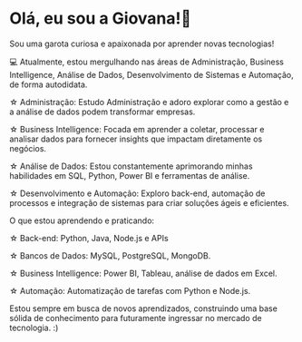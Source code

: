 # Olá, eu sou a Giovana!🌟

Sou uma garota curiosa e apaixonada por aprender novas tecnologias!

💻 Atualmente, estou mergulhando nas áreas de Administração, Business Intelligence, Análise de Dados, Desenvolvimento de Sistemas e Automação, de forma autodidata. 
 
☆ Administração: Estudo Administração e adoro explorar como a gestão e a análise de dados podem transformar empresas.

☆ Business Intelligence: Focada em aprender a coletar, processar e analisar dados para fornecer insights que impactam diretamente os negócios.

☆ Análise de Dados: Estou constantemente aprimorando minhas habilidades em SQL, Python, Power BI e ferramentas de análise.

☆ Desenvolvimento e Automação: Exploro back-end, automação de processos e integração de sistemas para criar soluções ágeis e eficientes.




O que estou aprendendo e praticando:

☆ Back-end: Python, Java, Node.js e APIs 

☆ Bancos de Dados: MySQL, PostgreSQL, MongoDB.

☆ Business Intelligence: Power BI, Tableau, análise de dados em Excel.

☆ Automação: Automatização de tarefas com Python e Node.js. 


Estou sempre em busca de novos aprendizados, construindo uma base sólida de conhecimento para futuramente ingressar no mercado de tecnologia.  :)

